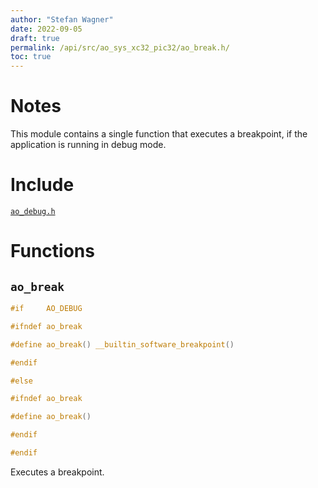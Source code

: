 ```yaml
---
author: "Stefan Wagner"
date: 2022-09-05
draft: true
permalink: /api/src/ao_sys_xc32_pic32/ao_break.h/
toc: true
---
```


# Notes

This module contains a single function that executes a breakpoint, if the application is running in debug mode.

# Include

[`ao_debug.h`](../ao_sys_xc32/ao_debug.h.md)

# Functions

## `ao_break`

```c
#if     AO_DEBUG

#ifndef ao_break

#define ao_break() __builtin_software_breakpoint()

#endif

#else

#ifndef ao_break

#define ao_break()

#endif

#endif
```

Executes a breakpoint.
